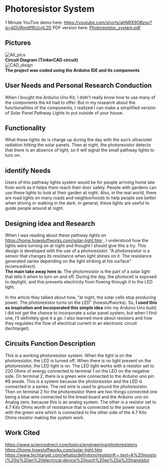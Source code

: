 # Photoresistor System

1 Minute YouTive demo here: https://youtube.com/shorts/ahNRX9OBzso?si=bDURmdIfRUzylL2D
PDF version here: [Photoresistor_system.pdf](https://github.com/Neil-Patel-12/Photoresistor_system/files/12449112/Photoresistor_system.pdf)
## Pictures
![All_pics](https://github.com/Neil-Patel-12/Photoresistor_system/assets/108227267/94ee3cfd-4463-419c-bf22-bbf8010ca08d) <br>
**Circuit Diagram (TinkerCAD circuit)** <br>
![CAD_disign](https://github.com/Neil-Patel-12/Photoresistor_system/assets/108227267/727dcf07-ed47-48fe-9cbf-08cf2bc9b58e) <br>
**The project was coded using the Arduino IDE and its components**

## User Needs and Personal Research Conduction
When I bought the Arduino Uno Kit, I didn’t really know how to use many of the components the kit had to offer. But in my research about the functionalities of the components, I realized I can make a simplified version of Solar Panel Pathway Lights to put outside of your house.
## Functionality
What these lights do is charge up during the day with the sun’s ultraviolet radiation hitting the solar panels. Then at night, the photoresistor detects that there is an absence of light, so it will signal the small pathway lights to turn on. 
## identify Needs
Users of this pathway lights system would be for people arriving home late from work as it helps them reach their door safely. People with gardens can use these lights to look at their garden at night. Also, in the real world, there are road lights on many roads and neighborhoods to help people see better when driving or walking in the dark. In general, these lights are useful to guide people around at night.
## Designing idea and Research 
When I was reading about these pathway lights on https://home.howstuffworks.com/solar-light.htm , I understood how the lights were turning on at night and thought I should give this a try. This design is developed with the use of a photoresistor. “A photoresistor is a sensor that changes its resistance when light shines on it. The resistance generated varies depending on the light striking at his surface” (sciencedirect). <br>
**The main take away here is:** The photoresistor is the part of a solar light that tells it when to turn on and off. During the day, the photocell is exposed to daylight, and this prevents electricity from flowing through it to the LED light. <br>
<br>
In the article they talked about how, “at night, the solar cells stop producing power. The photoresistor turns on the LED” (howstuffworks). So, **I used this as inspiration and incorporated this simple idea** into my Arduino Uno build. I did not get the chance to incorporate a solar panel system, but when I find one, I’ll definitely give it a go. I also learned more about resistors and how they regulates the flow of electrical current in an electronic circuit (techtarget). 
## Circuits Function Description
This is a working photoresistor system. When the light is on the photoresistor, the LED is turned off. When there is no light present on the photoresistor, the LED light is on. The LED light works with a resistor set to 220 Ohms of energy connected to terminal 1 on the LED on the negative side. On terminal 2, there is a green wire connected to the Arduino uno pin #9 anode. This is a system because the photoresistor and the LED is connected in a series. The red wire is used to ground the photoresistor. Then on terminal 2 for the photoresistor there are two things connected one being a blue wire connected to the bread board and the Arduino uno on Analog zero, because this is an analog system. The other is a resistor set to 4.7 Kilo Ohms worth of resistance that is connected to the power source with the green wire which is connected to the other side of the 4.7 Kilo Ohms resistor making the system work.
## Work Cited
https://www.sciencedirect.com/topics/engineering/photoresistors <br>
https://home.howstuffworks.com/solar-light.htm <br>
https://www.techtarget.com/whatis/definition/resistor#:~:text=A%20resistor%20is%20an%20electrical,device%20such%20as%20a%20transistor <br>

